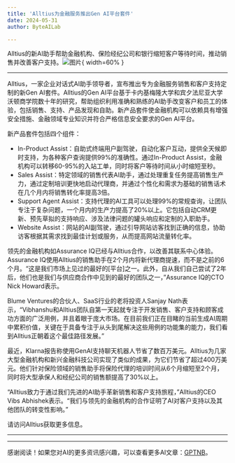 ```yaml
---
title: 'Alltius为金融服务推出Gen AI平台套件'
date: 2024-05-31
author: ByteAILab

---
```


Alltius的新AI助手帮助金融机构、保险经纪公司和银行缩短客户等待时间，推动销售并改善客户支持。![图片](https://ai-techpark.com/wp-content/uploads/2024/05/Alltius-960x540.jpg){ width=60% }

---
Alltius，一家企业对话式AI助手领导者，宣布推出专为金融服务销售和客户支持定制的新Gen AI套件。Alltius的Gen AI平台基于卡内基梅隆大学和宾夕法尼亚大学沃顿商学院数十年的研究，帮助组织利用准确和熟练的AI助手改变客户和员工的体验，包括销售、支持、产品发现和自助。新产品套件使金融机构可以依赖具有增强安全措施、金融领域专业知识并符合严格信息安全要求的Gen AI平台。

新产品套件包括四个组件：
- In-Product Assist：自助式终端用户副驾驶，自动化客户互动，提供全天候即时支持，为各种客户查询提供99%的准确性。通过In-Product Assist，金融机构可以转移60-95%的入站工单，同时将客户等待时间从小时缩短至秒。
- Sales Assist：特定领域的销售代表AI助手，通过处理重复任务提高销售生产力，通过定制培训更快地启动代理商，并通过个性化和需求为基础的销售话术在几个月内将销售转化率提高3倍。
- Support Agent Assist：支持代理的AI工具可以处理99%的常规查询，让团队专注于复杂问题，一个月内的生产力提高了20%以上。它包括自动CRM更新、预先草拟的支持响应、涉及法律问题的罐头响应和定制的入职助手。
- Website Assist：网站的AI副驾驶，通过引导网站访客找到正确的信息，协助访客根据其需求找到最佳计划或服务，从而提高网站流量转化率。

领先的金融机构如Assurance IQ已经与Alltius合作，以改善其联系中心体验。Assurance IQ使用Alltius的销售助手在2个月内将新代理商提速，而不是之前的6个月。“这是我们市场上见过的最好的[平台]之一。此外，自从我们自己尝试了2年后，他们也是我们与供应商合作中见到的最好的团队之一，”Assurance IQ的CTO Nick Howard表示。

Blume Ventures的合伙人、SaaS行业的老将投资人Sanjay Nath表示，“Vibhanshu和Alltius团队自第一天起就专注于开发销售、客户支持和顾客成功方面的广泛用例，并且着眼于庞大市场。在目前我们正在目睹的当前生成AI周期中累积价值，关键在于具备专注于从头到尾解决这些用例的功能集的能力，我们看到Alltius正朝着这个最佳路径发展。”

最近，Klarna报告称使用GenAI支持聊天机器人节省了数百万美元。Alltius为几家大型金融机构和新兴金融科技公司实现了类似的成果，为它们节省了超过400万美元。他们针对保险领域的销售助手将保险代理的培训时间从6个月缩短至2个月，同时将大型承保人和经纪公司的销售额提高了30%以上。

“Alltius致力于通过我们先进的AI助手革新销售和客户支持旅程，”Alltius的CEO Vibs Abhishek表示。“我们与领先的金融机构的合作证明了AI对客户支持以及其他团队的转变性影响。”

请访问Alltius获取更多信息。


---
---
感谢阅读！如果您对AI的更多资讯感兴趣，可以查看更多AI文章：[GPTNB](https://gptnb.com)。